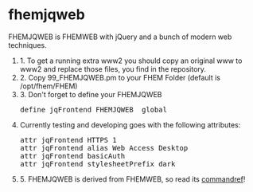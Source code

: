 fhemjqweb
=========

FHEMJQWEB is FHEMWEB with jQuery and a bunch of modern web techniques.

<ol>
	<li>1. To get a running extra www2 you should copy an original www to www2 and replace those files, you find in the repository.</li>
	<li>2. Copy 99_FHEMJQWEB.pm to your FHEM Folder (default is /opt/fhem/FHEM)</li>
	<li>3. Don't forget to define your FHEMJQWEB
	<pre>define jqFrontend FHEMJQWEB <portnumber> global</pre></li>
	<li>Currently testing and developing goes with the following attributes:
	<pre>
attr jqFrontend HTTPS 1
attr jqFrontend alias Web Access Desktop
attr jqFrontend basicAuth <base64_of_my_username_password_combination>
attr jqFrontend stylesheetPrefix dark
</pre></li>
	<li>5. FHEMJQWEB is derived from FHEMWEB, so read its <a href="http://fhem.de/commandref.html#FHEMWEB" target="_blank">commandref</a>!</li>
</ol>